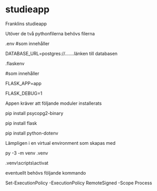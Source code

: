 # studieapp
Franklins studieapp

Utöver de två pythonfilerna behövs filerna

.env #som innehåller

DATABASE_URL=postgres://.......länken till databasen

.flaskenv 

#som innehåller

FLASK_APP=app

FLASK_DEBUG=1

Appen kräver att följande moduler installerats

pip install psycopg2-binary

pip install flask

pip install python-dotenv

Lämpligen i en virtual environment som skapas med

py -3 -m venv .venv

.venv\scripts\activat

eventuellt behövs följande kommando

Set-ExecutionPolicy -ExecutionPolicy RemoteSigned -Scope Process






